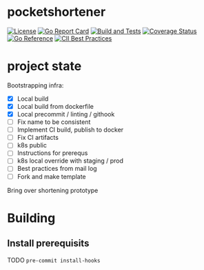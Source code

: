 # pocketshortener

[![License](https://img.shields.io/github/license/clarkezone/previewd.svg)](https://github.com/clarkezone/previewd/blob/main/LICENSE) [![Go Report Card](https://goreportcard.com/badge/github.com/clarkezone/previewd)](https://goreportcard.com/report/github.com/clarkezone/previewd) [![Build and Tests](https://github.com/clarkezone/previewd/workflows/run%20tests/badge.svg)](https://github.com/clarkezone/previewd/actions?query=workflow%3A%22run+tests%22) [![Coverage Status](https://coveralls.io/repos/github/clarkezone/previewd/badge.svg?branch=main)](https://coveralls.io/github/clarkezone/previewd?branch=main) [![Go Reference](https://pkg.go.dev/badge/github.com/clarkezone/previewd.svg)](https://pkg.go.dev/github.com/clarkezone/previewd)
[![CII Best Practices](https://bestpractices.coreinfrastructure.org/projects/6231/badge)](https://bestpractices.coreinfrastructure.org/projects/6231)

# project state

Bootstrapping infra:

- [x] Local build
- [x] Local build from dockerfile
- [x] Local precommit / linting / githook
- [ ] Fix name to be consistent
- [ ] Implement CI build, publish to docker
- [ ] Fix CI artifacts
- [ ] k8s public
- [ ] Instructions for prerequs
- [ ] k8s local override with staging / prod
- [ ] Best practices from mail log
- [ ] Fork and make template

Bring over shortening prototype

# Building
## Install prerequisits
TODO
`pre-commit install-hooks`
